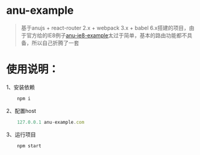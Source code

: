 # anu-example
> 基于anujs + react-router 2.x + webpack 3.x + babel 6.x搭建的项目，由于官方给的IE8例子[anu-ie8-example](https://github.com/RubyLouvre/anu-ie8-example)太过于简单，基本的路由功能都不具备，所以自己折腾了一套

# 使用说明：

1、安装依赖
```js
    npm i 
```

2、配置host
```js
    127.0.0.1 anu-example.com
```

3、运行项目
```js
    npm start
```

